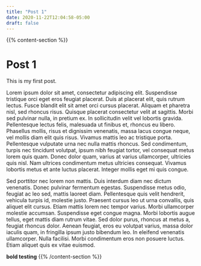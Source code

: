 ```yaml
---
title: "Post 1"
date: 2020-11-22T12:04:58-05:00
draft: false
---
```


{{% content-section %}}

# Post 1

This is my first post.

 Lorem ipsum dolor sit amet, consectetur adipiscing elit. Suspendisse tristique orci eget eros feugiat placerat. Duis at placerat elit, quis rutrum lectus. Fusce blandit elit sit amet orci cursus placerat. Aliquam et pharetra nisl, sed rhoncus risus. Quisque placerat consectetur velit at sagittis. Morbi sed pulvinar nulla, in pretium ex. In sollicitudin velit vel lobortis gravida. Pellentesque lectus felis, malesuada ut finibus et, rhoncus eu libero. Phasellus mollis, risus et dignissim venenatis, massa lacus congue neque, vel mollis diam elit quis risus. Vivamus mattis leo ac tristique porta. Pellentesque vulputate urna nec nulla mattis rhoncus. Sed condimentum, turpis nec tincidunt volutpat, ipsum nibh feugiat tortor, vel consequat metus lorem quis quam. Donec dolor quam, varius at varius ullamcorper, ultricies quis nisl. Nam ultrices condimentum metus ultricies consequat. Vivamus lobortis metus et ante luctus placerat. Integer mollis eget mi quis congue.

Sed porttitor nec lorem non mattis. Duis interdum diam nec dictum venenatis. Donec pulvinar fermentum egestas. Suspendisse metus odio, feugiat ac leo sed, mattis laoreet diam. Pellentesque quis velit hendrerit, vehicula turpis id, molestie justo. Praesent cursus leo ut urna convallis, quis aliquet elit cursus. Etiam mattis lorem nec tempor varius. Morbi ullamcorper molestie accumsan. Suspendisse eget congue magna. Morbi lobortis augue tellus, eget mattis diam rutrum vitae. Sed dolor purus, rhoncus at metus a, feugiat rhoncus dolor. Aenean feugiat, eros eu volutpat varius, massa dolor iaculis quam, in fringilla ipsum justo bibendum leo. In eleifend venenatis ullamcorper. Nulla facilisi. Morbi condimentum eros non posuere luctus. Etiam aliquet quis ex vitae euismod.

**bold testing** 
{{% /content-section %}}


